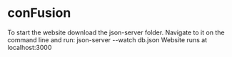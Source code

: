 # conFusion
To start the website download the json-server folder.
Navigate to it on the command line and run:
  json-server --watch db.json
Website runs at localhost:3000
